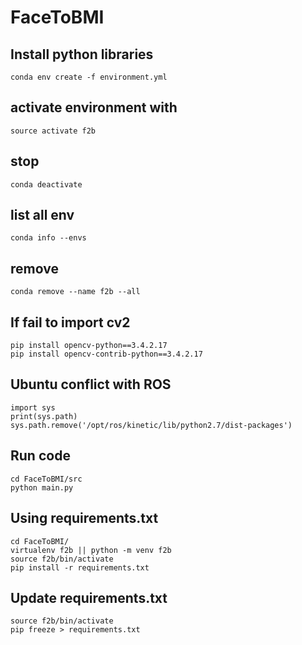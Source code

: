 # FaceToBMI

## Install python libraries

```
conda env create -f environment.yml
```

## activate environment with

```
source activate f2b
```

## stop

```
conda deactivate
```

## list all env

```
conda info --envs
```

## remove

```
conda remove --name f2b --all
```

## If fail to import cv2

```
pip install opencv-python==3.4.2.17
pip install opencv-contrib-python==3.4.2.17
```

## Ubuntu conflict with ROS

```
import sys
print(sys.path)
sys.path.remove('/opt/ros/kinetic/lib/python2.7/dist-packages')
```

## Run code
```
cd FaceToBMI/src
python main.py
```

## Using requirements.txt
```
cd FaceToBMI/
virtualenv f2b || python -m venv f2b
source f2b/bin/activate
pip install -r requirements.txt
```

## Update requirements.txt
```
source f2b/bin/activate
pip freeze > requirements.txt
```